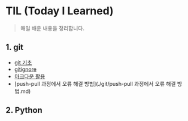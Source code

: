 # TIL (Today I Learned)

> 매일 배운 내용을 정리합니다.

## 1. git

* [git 기초](./git/git.md)
* [gitignore](./git/gitignore)
* [마크다운 활용](./markdown.md)
* [push-pull 과정에서 오류 해결 방법](./git/push-pull 과정에서 오류 해결 방법.md)



## 2. Python

